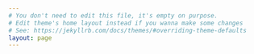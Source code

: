 ```yaml
---
# You don't need to edit this file, it's empty on purpose.
# Edit theme's home layout instead if you wanna make some changes
# See: https://jekyllrb.com/docs/themes/#overriding-theme-defaults
layout: page
---
```


<!-- Create your slider and add images -->
<div id="slider">
<img src="{{ site.baseurl }}assets/images/web_car_on_road.jpg" alt="">
<img data-src="{{ site.baseurl }}assets/images/web_employees.jpg" src="" alt="">
<img data-src="{{ site.baseurl }}assets/images/web_check_bill_s_and_p.jpg" src="" alt="">
</div>
